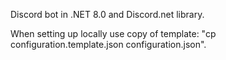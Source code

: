 Discord bot in .NET 8.0 and Discord.net library.

When setting up locally use copy of template: "cp configuration.template.json configuration.json".
